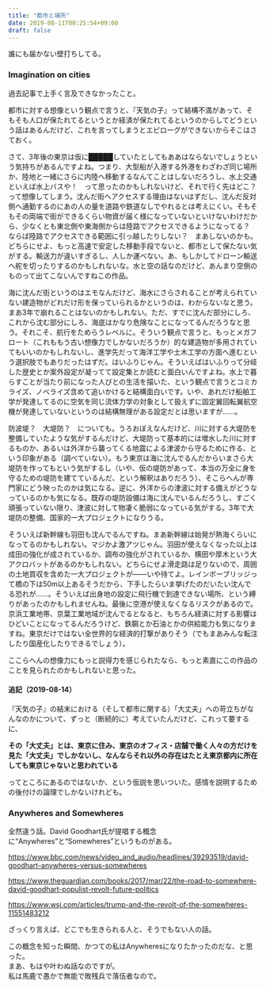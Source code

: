 ```yaml
---
title: "都市と場所"
date: 2019-08-11T00:25:54+09:00
draft: false
---
```


誰にも届かない壁打ちしてる。

### Imagination on cities

過去記事で上手く言及できなかったこと。

都市に対する想像という観点で言うと、『天気の子』って結構不満があって、そもそも人口が保たれてるというとか経済が保たれてるというのからしてどうという話はあるんだけど、これを言ってしまうとエピローグができないからそこはさておく。

<!-- more -->

さて、3年後の東京は仮に█████していたとしてもああはならないでしょうという気持ちがあるんですよね。つまり、大型船が入港する外港をわざわざ同じ場所か、陸地と一緒にさらに内陸へ移動するなんてことはしないだろうし、水上交通といえば水上バスや！　って思ったのかもしれないけど、それで行く先はどこ？　って想像してしまう。沈んだ街へアクセスする理由はないはずだし、沈んだ反対側へ通勤するのにあの人の量を道路や鉄道なしでやれるとは考えにくい。そもそもその両端で街ができるくらい物資が届く様になっていないといけないわけだから、少なくとも東北側や東海側からは陸路でアクセスできるようになってる？　ならば陸路でアクセスできる範囲に引っ越したりしない？　まあしないのかも。どちらにせよ、もっと高速で安定した移動手段でないと、都市として保たない気がする。輸送力が違いすぎるし、人しか運べない。あ、もしかしてドローン輸送へ舵を切ったりするのかもしれないな。水と空の話なのだけど、あんまり空側のものって出てこないんですねこの作品。

海に沈んだ街というのはエモなんだけど、海水にさらされることが考えられていない建造物がどれだけ形を保っていられるかというのは、わからないなと思う。まあ3年で崩れることはないのかもしれない。ただ、すでに沈んだ部分にしろ、これから沈む部分にしろ、海底はかなり危険なことになってるんだろうなと思う。それこそ、航行をためらうレベルに。そういう観点で言うと、もっとメガフロート（これももう古い想像力でしかないだろうか）的な建造物が多用されていてもいいのかもしれないし、進学先だって海洋工学や土木工学の方面へ進むという選択肢でもありだったはずだ。はいふりじゃん。そういえばはいふりって分岐した歴史とか案外設定が凝ってて設定集とか読むと面白いんですよね。水上で暮らすことが当たり前になった人びとの生活を描いた、という観点で言うとコミカライズ、ノベライズ含めて追いかけると結構面白いです。いや、あれだけ船舶工学が発達してるのに空気を同じ流体力学の対象として扱えずに固定翼回転翼航空機が発達していないというのは結構無理がある設定だとは思いますが……。

防波堤？　大堤防？　についても。うろおぼえなんだけど、川に対する大堤防を整備していたような気がするんだけど、大堤防って基本的には増水した川に対するものか、あるいは外洋から襲ってくる地震による津波から守るために作る、という印象がある（調べていない）。もう東京は海に沈んでるんだからいまさら大堤防を作ってもという気がするし（いや、仮の堤防があって、本当の万全に身を守るための堤防を建てているんだ、という解釈はありだろう）、そこらへんが専門家にどう映ったのかは気になる。逆に、外洋からの津波に対する備えがどうなっているのかも気になる。既存の堤防設備は海に沈んでいるんだろうし、すごく頑張っていない限り、津波に対して物凄く脆弱になっている気がする。3年で大堤防の整備、国家的一大プロジェクトになりうる。

そういえば新幹線も羽田も沈んでるんですね。まあ新幹線は始発が熱海くらいになってるのかもしれない。マジかよ激アツじゃん。羽田が使えなくなった以上は成田の強化が成されているか、調布の強化がされているか、横田や厚木という大アクロバットがあるのかもしれない。どちらにせよ滑走路は足りないので、周囲の土地買収を含めた一大プロジェクトが――いや待てよ。レインボーブリッジって橋の下は50m以上あるそうだから、下手したらいま挙げたのだいたい沈んでる恐れが……。そういえば出身地の設定に飛行機で到達できない場所、という縛りがあったのかもしれませんね。最後に空港が使えなくなるリスクがあるので。京浜工業地帯、京葉工業地域が沈んでるとなると、もちろん経済に対する影響はひどいことになってるんだろうけど、鉄鋼とか石油とかの供給能力も気になりますね。東京だけではない全世界的な経済的打撃がありそう（でもまあみんな転注したり国産化したりできるでしょう）。

ここらへんの想像力にもっと説得力を感じられたなら、もっと素直にこの作品のことを見られたのかもしれないと思った。

#### 追記（2019-08-14）

『天気の子』の結末における（そして都市に関する）「大丈夫」への苛立ちがなんなのかについて、ずっと（断続的に）考えていたんだけど、これって要するに、

__その「大丈夫」とは、東京に住み、東京のオフィス・店舗で働く人々の方だけを見た「大丈夫」でしかないし、なんならそれ以外の存在はたとえ東京都内に所在しても東京じゃないと思われている__

ってところにあるのではないか、という仮説を思いついた。感情を説明するための後付けの論理でしかないけれども。

### Anywheres and Somewheres

全然違う話。David Goodhart氏が提唱する概念に“Anywheres”と“Somewheres”というものがある。

https://www.bbc.com/news/video_and_audio/headlines/39293519/david-goodhart-anywheres-versus-somewheres

https://www.theguardian.com/books/2017/mar/22/the-road-to-somewhere-david-goodhart-populist-revolt-future-politics

https://www.wsj.com/articles/trump-and-the-revolt-of-the-somewheres-11551483212

ざっくり言えば、どこでも生きられる人と、そうでもない人の話。

この概念を知った瞬間、かつての私はAnywheresになりたかったのだな、と思った。  
まあ、もはや叶わぬ話なのですが。  
私は馬鹿で愚かで無能で敗残兵で落伍者なので。